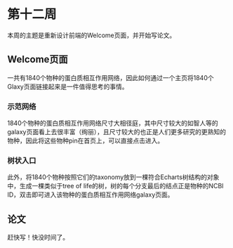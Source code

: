 # 第十二周

本周的主题是重新设计前端的Welcome页面，并开始写论文。

## Welcome页面

一共有1840个物种的蛋白质相互作用网络，因此如何通过一个主页将1840个Glaxy页面链接起来是一件值得思考的事情。

### 示范网络

1840个物种的蛋白质相互作用网络尺寸大相径庭，其中尺寸较大的如智人等的galaxy页面看上去很丰富（绚丽），且尺寸较大的也正是人们更多研究的更熟知的物种，因此将这些物种pin在首页上，可以直接点击进入。

### 树状入口

此外，将1840个物种按照它们的taxonomy放到一棵符合Echarts树结构的对象中，生成一棵类似于tree of life的树，树的每个分支最后的结点正是物种的NCBI ID，双击即可进入该物种的蛋白质相互作用网络galaxy页面。

## 论文

赶快写！快没时间了。